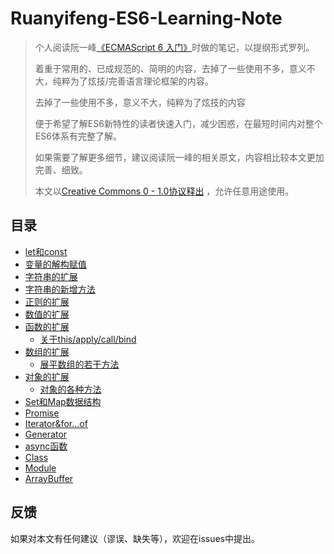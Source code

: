 # Ruanyifeng-ES6-Learning-Note

> 个人阅读阮一峰[《ECMAScript 6 入门》](https://es6.ruanyifeng.com/)时做的笔记，以提纲形式罗列。
>
> 着重于常用的、已成规范的、简明的内容，去掉了一些使用不多，意义不大，纯粹为了炫技/完善语言理论框架的内容。
>
> 去掉了一些使用不多，意义不大，纯粹为了炫技的内容
>
> 便于希望了解ES6新特性的读者快速入门，减少困惑，在最短时间内对整个ES6体系有完整了解。
>
> 如果需要了解更多细节，建议阅读阮一峰的相关原文，内容相比较本文更加完善、细致。
>
> 本文以[Creative Commons 0 - 1.0协议释出](https://creativecommons.org/publicdomain/zero/1.0/legalcode.txt) ，允许任意用途使用。

## 目录

- [let和const](https://github.com/LuRenJiasWorld/Ruanyifeng-ES6-Learning-Note/blob/master/%E9%98%AE%E4%B8%80%E5%B3%B0ES6%E5%85%A5%E9%97%A8%E5%AD%A6%E4%B9%A0%E7%AC%94%E8%AE%B0.md#let%E5%92%8Cconst)
- [变量的解构赋值](https://github.com/LuRenJiasWorld/Ruanyifeng-ES6-Learning-Note/blob/master/%E9%98%AE%E4%B8%80%E5%B3%B0ES6%E5%85%A5%E9%97%A8%E5%AD%A6%E4%B9%A0%E7%AC%94%E8%AE%B0.md#%E5%8F%98%E9%87%8F%E7%9A%84%E8%A7%A3%E6%9E%84%E8%B5%8B%E5%80%BC)
- [字符串的扩展](https://github.com/LuRenJiasWorld/Ruanyifeng-ES6-Learning-Note/blob/master/%E9%98%AE%E4%B8%80%E5%B3%B0ES6%E5%85%A5%E9%97%A8%E5%AD%A6%E4%B9%A0%E7%AC%94%E8%AE%B0.md#%E5%AD%97%E7%AC%A6%E4%B8%B2%E7%9A%84%E6%89%A9%E5%B1%95)
- [字符串的新增方法](https://github.com/LuRenJiasWorld/Ruanyifeng-ES6-Learning-Note/blob/master/%E9%98%AE%E4%B8%80%E5%B3%B0ES6%E5%85%A5%E9%97%A8%E5%AD%A6%E4%B9%A0%E7%AC%94%E8%AE%B0.md#%E5%AD%97%E7%AC%A6%E4%B8%B2%E7%9A%84%E6%96%B0%E5%A2%9E%E6%96%B9%E6%B3%95)
- [正则的扩展](https://github.com/LuRenJiasWorld/Ruanyifeng-ES6-Learning-Note/blob/master/%E9%98%AE%E4%B8%80%E5%B3%B0ES6%E5%85%A5%E9%97%A8%E5%AD%A6%E4%B9%A0%E7%AC%94%E8%AE%B0.md#%E6%AD%A3%E5%88%99%E7%9A%84%E6%89%A9%E5%B1%95)
- [数值的扩展](https://github.com/LuRenJiasWorld/Ruanyifeng-ES6-Learning-Note/blob/master/%E9%98%AE%E4%B8%80%E5%B3%B0ES6%E5%85%A5%E9%97%A8%E5%AD%A6%E4%B9%A0%E7%AC%94%E8%AE%B0.md#%E6%95%B0%E5%80%BC%E7%9A%84%E6%89%A9%E5%B1%95)
- [函数的扩展](https://github.com/LuRenJiasWorld/Ruanyifeng-ES6-Learning-Note/blob/master/%E9%98%AE%E4%B8%80%E5%B3%B0ES6%E5%85%A5%E9%97%A8%E5%AD%A6%E4%B9%A0%E7%AC%94%E8%AE%B0.md#%E5%87%BD%E6%95%B0%E7%9A%84%E6%89%A9%E5%B1%95)
  - [关于this/apply/call/bind](https://github.com/LuRenJiasWorld/Ruanyifeng-ES6-Learning-Note/blob/master/%E9%98%AE%E4%B8%80%E5%B3%B0ES6%E5%85%A5%E9%97%A8%E5%AD%A6%E4%B9%A0%E7%AC%94%E8%AE%B0.md#%E5%85%B3%E4%BA%8Ethisapplycallbind)
- [数组的扩展](https://github.com/LuRenJiasWorld/Ruanyifeng-ES6-Learning-Note/blob/master/%E9%98%AE%E4%B8%80%E5%B3%B0ES6%E5%85%A5%E9%97%A8%E5%AD%A6%E4%B9%A0%E7%AC%94%E8%AE%B0.md#%E6%95%B0%E7%BB%84%E7%9A%84%E6%89%A9%E5%B1%95)
  - [展平数组的若干方法](https://github.com/LuRenJiasWorld/Ruanyifeng-ES6-Learning-Note/blob/master/%E9%98%AE%E4%B8%80%E5%B3%B0ES6%E5%85%A5%E9%97%A8%E5%AD%A6%E4%B9%A0%E7%AC%94%E8%AE%B0.md#%E5%B1%95%E5%B9%B3%E6%95%B0%E7%BB%84%E7%9A%84%E8%8B%A5%E5%B9%B2%E6%96%B9%E6%B3%95)
- [对象的扩展](https://github.com/LuRenJiasWorld/Ruanyifeng-ES6-Learning-Note/blob/master/%E9%98%AE%E4%B8%80%E5%B3%B0ES6%E5%85%A5%E9%97%A8%E5%AD%A6%E4%B9%A0%E7%AC%94%E8%AE%B0.md#%E5%AF%B9%E8%B1%A1%E7%9A%84%E6%89%A9%E5%B1%95)
  - [对象的各种方法](https://github.com/LuRenJiasWorld/Ruanyifeng-ES6-Learning-Note/blob/master/%E9%98%AE%E4%B8%80%E5%B3%B0ES6%E5%85%A5%E9%97%A8%E5%AD%A6%E4%B9%A0%E7%AC%94%E8%AE%B0.md#%E5%AF%B9%E8%B1%A1%E7%9A%84%E5%90%84%E7%A7%8D%E6%96%B9%E6%B3%95)
- [Set和Map数据结构](https://github.com/LuRenJiasWorld/Ruanyifeng-ES6-Learning-Note/blob/master/%E9%98%AE%E4%B8%80%E5%B3%B0ES6%E5%85%A5%E9%97%A8%E5%AD%A6%E4%B9%A0%E7%AC%94%E8%AE%B0.md#set%E5%92%8Cmap%E6%95%B0%E6%8D%AE%E7%BB%93%E6%9E%84)
- [Promise](https://github.com/LuRenJiasWorld/Ruanyifeng-ES6-Learning-Note/blob/master/%E9%98%AE%E4%B8%80%E5%B3%B0ES6%E5%85%A5%E9%97%A8%E5%AD%A6%E4%B9%A0%E7%AC%94%E8%AE%B0.md#promise)
- [Iterator&for...of](https://github.com/LuRenJiasWorld/Ruanyifeng-ES6-Learning-Note/blob/master/%E9%98%AE%E4%B8%80%E5%B3%B0ES6%E5%85%A5%E9%97%A8%E5%AD%A6%E4%B9%A0%E7%AC%94%E8%AE%B0.md#iteratorforof)
- [Generator](https://github.com/LuRenJiasWorld/Ruanyifeng-ES6-Learning-Note/blob/master/%E9%98%AE%E4%B8%80%E5%B3%B0ES6%E5%85%A5%E9%97%A8%E5%AD%A6%E4%B9%A0%E7%AC%94%E8%AE%B0.md#generator)
- [async函数](https://github.com/LuRenJiasWorld/Ruanyifeng-ES6-Learning-Note/blob/master/%E9%98%AE%E4%B8%80%E5%B3%B0ES6%E5%85%A5%E9%97%A8%E5%AD%A6%E4%B9%A0%E7%AC%94%E8%AE%B0.md#async%E5%87%BD%E6%95%B0)
- [Class](https://github.com/LuRenJiasWorld/Ruanyifeng-ES6-Learning-Note/blob/master/%E9%98%AE%E4%B8%80%E5%B3%B0ES6%E5%85%A5%E9%97%A8%E5%AD%A6%E4%B9%A0%E7%AC%94%E8%AE%B0.md#class)
- [Module](https://github.com/LuRenJiasWorld/Ruanyifeng-ES6-Learning-Note/blob/master/%E9%98%AE%E4%B8%80%E5%B3%B0ES6%E5%85%A5%E9%97%A8%E5%AD%A6%E4%B9%A0%E7%AC%94%E8%AE%B0.md#module)
- [ArrayBuffer](https://github.com/LuRenJiasWorld/Ruanyifeng-ES6-Learning-Note/blob/master/%E9%98%AE%E4%B8%80%E5%B3%B0ES6%E5%85%A5%E9%97%A8%E5%AD%A6%E4%B9%A0%E7%AC%94%E8%AE%B0.md#arraybuffer)

## 反馈

如果对本文有任何建议（谬误、缺失等），欢迎在issues中提出。